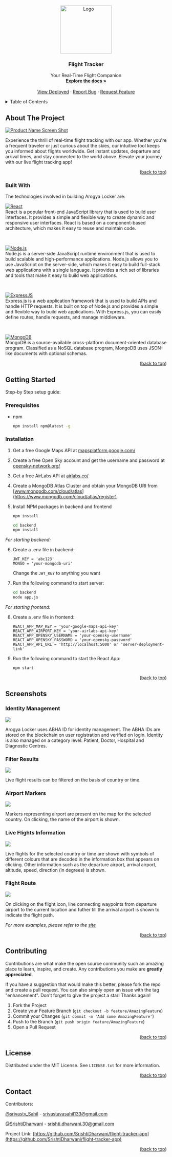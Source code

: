 <a name="readme-top"></a>

<!-- PROJECT LOGO -->
<br />
<div align="center">
<a href="https://github.com/SrishtiDharwani/flight-tracker-app">
    <img src="./src/components/resources/logo.png" alt="Logo" width="160" height="150">
  </a>
  <h3 align="center">Flight Tracker</h3>

  <p align="center">
Your Real-Time Flight Companion
    <br />
    <a href="https://github.com/SrishtiDharwani/flight-tracker-app"><strong>Explore the docs »</strong></a>
    <br />
    <br />
    <a href="https://flight-tracker-one.vercel.app/">View Deployed</a>
    ·
    <a href="https://github.com/SrishtiDharwani/flight-tracker-app/issues">Report Bug</a>
    ·
    <a href="https://github.com/SrishtiDharwani/flight-tracker-app/issues">Request Feature</a>
  </p>
</div>

<!-- TABLE OF CONTENTS -->
<details>
  <summary>Table of Contents</summary>
  <ol>
    <li>
      <a href="#about-the-project">About The Project</a>
      <ul>
        <li><a href="#built-with">Built With</a></li>
      </ul>
    </li>
    <li>
      <a href="#getting-started">Getting Started</a>
      <ul>
        <li><a href="#prerequisites">Prerequisites</a></li>
        <li><a href="#installation">Installation</a></li>
      </ul>
    </li>
    <li><a href="#usage">Screenshots</a></li>
    <li><a href="#contributing">Contributing</a></li>
    <li><a href="#license">License</a></li>
    <li><a href="#contact">Contact</a></li>
  </ol>
</details>

<!-- ABOUT THE PROJECT -->

## About The Project

[![Product Name Screen Shot][product-screenshot]](https://flight-tracker-one.vercel.app/)

Experience the thrill of real-time flight tracking with our app. Whether you're a frequent traveler or just curious about the skies, our intuitive tool keeps you informed about flights worldwide. Get instant updates, departure and arrival times, and stay connected to the world above. Elevate your journey with our live flight tracking app!

<p align="right">(<a href="#readme-top">back to top</a>)</p>

### Built With

The technologies involved in building Arogya Locker are:

[![React][React.js]][React-url]
<br/>
React is a popular front-end JavaScript library that is used to build user interfaces. It provides a simple and flexible way to create dynamic and responsive user interfaces. React is based on a component-based architecture, which makes it easy to reuse and maintain code.

<br/>

[![Node.js][Node.js]][Node.js-url]
<br/>
Node.js is a server-side JavaScript runtime environment that is used to build scalable and high-performance applications. Node.js allows you to use JavaScript on the server-side, which makes it easy to build full-stack web applications with a single language. It provides a rich set of libraries and tools that make it easy to build web applications.

<br/>

[![ExpressJS][ExpressJS]][ExpressJS-url]
<br/>
Express.js is a web application framework that is used to build APIs and handle HTTP requests. It is built on top of Node.js and provides a simple and flexible way to build web applications. With Express.js, you can easily define routes, handle requests, and manage middleware.

<br />

[![MongoDB][MongoDB]][MongoDB-url]
<br/>
MongoDB is a source-available cross-platform document-oriented database program. Classified as a NoSQL database program, MongoDB uses JSON-like documents with optional schemas.
<br/>

<p align="right">(<a href="#readme-top">back to top</a>)</p>

<!-- GETTING STARTED -->

## Getting Started

Step-by Step setup guide:

### Prerequisites

- npm
  ```sh
  npm install npm@latest -g
  ```

### Installation

1. Get a free Google Maps API at [mapsplatform.google.com/](https://mapsplatform.google.com/)

2. Create a free Open Sky account and get the username and password at [opensky-network.org/](https://opensky-network.org/)

3. Get a free AirLabs API at [airlabs.co/](https://airlabs.co/)

4. Create a MongoDB Atlas Cluster and obtain your MongoDB URI from [www.mongodb.com/cloud/atlas](https://www.mongodb.com/cloud/atlas/register)
<!-- 7. In all three folders run:
   ```sh
   npm install --force
   ``` -->

5. Install NPM packages in backend and frontend

   ```sh
   npm install
   ```

   ```sh
   cd backend
   npm install
   ```

_For starting backend:_

6. Create a .env file in backend:

   ```
   JWT_KEY = 'abc123'
   MONGO = 'your-mongodb-uri'

   ```

   Change the `JWT_KEY` to anything you want

7. Run the following command to start server:
   ```sh
   cd backend
   node app.js
   ```

_For starting frontend:_

8. Create a .env file in frontend:

   ```
   REACT_APP_MAP_KEY = 'your-google-maps-api-key'
   REACT_APP_AIRPORT_KEY = 'your-airlabs-api-key'
   REACT_APP_OPENSKY_USERNAME = 'your-opensky-username'
   REACT_APP_OPENSKY_PASSWORD = 'your-opensky-password'
   REACT_APP_API_URL = 'http://localhost:5000' or 'server-deployment-link'

   ```

9. Run the following command to start the React App:

   ```sh
   npm start
   ```

   <p align="right">(<a href="#readme-top">back to top</a>)</p>

<!-- USAGE EXAMPLES -->

## Screenshots

### Identity Management

<img src="./public/login.png"/>
<br/>

Arogya Locker uses ABHA ID for identity management. The ABHA IDs are stored on the blockchain on user registration and verified on login. Identity is also managed on a category level: Patient, Doctor, Hospital and Diagnostic Centres.

### Filter Results

<img src="./public/filter.png"/>
<br/>

Live flight results can be filtered on the basis of country or time.

### Airport Markers

<img src="./public/airport.png"/>
<br/>

Markers representing airport are present on the map for the selected country. On clicking, the name of the airport is shown.

### Live Flights Information

<img src="./public/flight.png"/>
<br/>

Live flights for the selected country or time are shown with symbols of different colours that are decoded in the information box that appears on clicking. Other information such as the departure airport, arrival airport, altitude, speed, direction (in degrees) is shown.

### Flight Route

<img src="./public/line.png"/>
<br/>

On clicking on the flight icon, line connecting waypoints from departure airport to the current location and futher till the arrival airport is shown to indicate the flight path.

_For more examples, please refer to the [site](https://flight-tracker-one.vercel.app/)_

<p align="right">(<a href="#readme-top">back to top</a>)</p>

<!-- CONTRIBUTING -->

## Contributing

Contributions are what make the open source community such an amazing place to learn, inspire, and create. Any contributions you make are **greatly appreciated**.

If you have a suggestion that would make this better, please fork the repo and create a pull request. You can also simply open an issue with the tag "enhancement".
Don't forget to give the project a star! Thanks again!

1. Fork the Project
2. Create your Feature Branch (`git checkout -b feature/AmazingFeature`)
3. Commit your Changes (`git commit -m 'Add some AmazingFeature'`)
4. Push to the Branch (`git push origin feature/AmazingFeature`)
5. Open a Pull Request

<p align="right">(<a href="#readme-top">back to top</a>)</p>

<!-- LICENSE -->

## License

Distributed under the MIT License. See `LICENSE.txt` for more information.

<p align="right">(<a href="#readme-top">back to top</a>)</p>

<!-- CONTACT -->

## Contact

Contributors:

[@srivastv_Sahil](https://twitter.com/srivastv_Sahil) - srivastavasahil133@gmail.com

[@SrishtiDharwani](https://twitter.com/SrishtiDharwani) - srishti.dharwani.30@gmail.com

Project Link: [https://github.com/SrishtiDharwani/flight-tracker-app](https://github.com/SrishtiDharwani/flight-tracker-app)

<p align="right">(<a href="#readme-top">back to top</a>)</p>

<!-- MARKDOWN LINKS & IMAGES -->
<!-- https://www.markdownguide.org/basic-syntax/#reference-style-links -->

[contributors-shield]: https://img.shields.io/github/contributors/sahil9510/arogya-locker.svg?style=for-the-badge
[contributors-url]: https://github.com/sahil9510/arogya-locker/graphs/contributors
[forks-shield]: https://img.shields.io/github/forks/sahil9510/arogya-locker.svg?style=for-the-badge
[forks-url]: https://github.com/sahil9510/arogya-locker/network/members
[stars-shield]: https://img.shields.io/github/stars/sahil9510/arogya-locker.svg?style=for-the-badge
[stars-url]: https://github.com/sahil9510/arogya-locker/stargazers
[issues-shield]: https://img.shields.io/github/issues/sahil9510/arogya-locker?style=for-the-badge
[issues-url]: https://github.com/sahil9510/arogya-locker/issues
[license-shield]: https://img.shields.io/github/license/sahil9510/arogya-locker.svg?style=for-the-badge
[license-url]: https://github.com/sahil9510/arogya-locker/blob/main/LICENSE.txt
[linkedin-shield]: https://img.shields.io/badge/-LinkedIn-black.svg?style=for-the-badge&logo=linkedin&colorB=555
[linkedin-url]: https://www.linkedin.com/in/srishti-dharwani/
[product-screenshot]: public/home.png
[React.js]: https://img.shields.io/badge/React-20232A?style=for-the-badge&logo=react&logoColor=61DAFB
[React-url]: https://reactjs.org/
[Node.js]: https://img.shields.io/badge/Node.js-68A063?style=for-the-badge&logo=nodedotjs&logoColor=3C873A
[Node.js-url]: https://nodejs.org/en
[ExpressJS]: https://img.shields.io/badge/ExpressJS-white?style=for-the-badge&logo=express&logoColor=black
[ExpressJS-url]: https://expressjs.com/
[MongoDB]: https://img.shields.io/badge/Mongo%20DB-000000?style=for-the-badge&logo=mongodb&logoColor=00ed64
[MongoDB-url]: https://www.mongodb.com/
